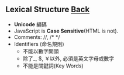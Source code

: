 ## Lexical Structure [Back](./../JavaScript.md)

- **Unicode** 編碼
- JavaScript is **Case Sensitive**(HTML is not).
- Comments: //, /* */
- Identifiers (命名規則)
	- 不能以數字開頭
	- 除了_, $, ￥以外, 必須是英文字母或數字
	- 不能是關鍵詞(Key Words)

